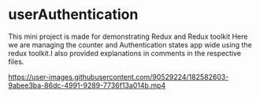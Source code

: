 # userAuthentication
This mini project is made for demonstrating Redux and Redux toolkit
Here we are managing the counter and Authentication states app wide using the redux toolkit.I also provided explanations in comments in the respective files.


https://user-images.githubusercontent.com/90529224/182582603-9abee3ba-86dc-4991-9289-7736f13a014b.mp4

